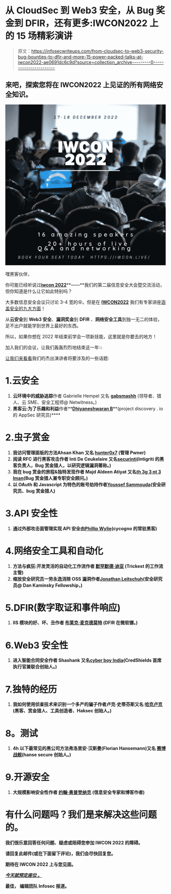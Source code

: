 # 从 CloudSec 到 Web3 安全，从 Bug 奖金到 DFIR，还有更多:IWCON2022 上的 15 场精彩演讲

> 原文：<https://infosecwriteups.com/from-cloudsec-to-web3-security-bug-bounties-to-dfir-and-more-15-power-packed-talks-at-iwcon2022-ae0691dc6c9d?source=collection_archive---------0----------------------->

## 来吧，探索您将在 IWCON2022 上见证的所有网络安全知识。

![](img/2bd96f3182a879d6c884f6697f088375.png)

嘿黑客伙伴，

你可能已经听说过[**iwcon 2022**](https://iwcon.live/)**——**我们的第二届信息安全大会暨交流活动，但你知道是什么让它如此特别吗？

大多数信息安全会议只讨论 3-4 宽的伞。但是在 [**IWCON2022**](https://iwcon.live/) 我们有专家讲座[涵盖安全的九大方面](https://iwcon.live/)！

从**云安全**到 **Web3 安全**、**漏洞奖金**到 **DFIR** 、**网络安全工具**到独一无二的体验，足不出户就能学到世界上最好的东西。

所以，如果你想在 2022 年结束前学会一项新技能，这里就是你要去的地方！

加入我们的会议，让我们轰轰烈烈地结束这一年💥

[让我们来看看](https://iwcon.live/)我们的杰出演讲者将要涉及的一些话题:

# 1.云安全

1.  **云环境中的威胁追踪**作者 Gabrielle Hempel 又名 [**gabsmashh**](https://twitter.com/gabsmashh) (领导者、猎人、云 SME、安全工程师@ Netwitness。)
2.  **黑客云:为了乐趣和利益**作者**[**Dhiyaneshwaran B**](https://twitter.com/DhiyaneshDK)**(project discovery . io 的 AppSec 研究员)****

# ****2.虫子赏金****

1.  ******我访问管理面板的方法**Ahsan Khan 又名 [**hunter0x7**](https://twitter.com/hunter0x7) (管理 Pwner)****
2.  ******阅读 RFC 进行黑客攻击**作者 Inti De Ceukelaire 又名[**securinti**](https://twitter.com/securinti)(Intigriti 的黑客负责人，Bug 赏金猎人，以研究逻辑漏洞著称。)****
3.  ******我在 bug 赏金的旅程&独特发现**作者 Majd Aldeen Atiyat 又名[**th 3g 3 nt 3 lman**](https://twitter.com/Th3G3nt3lman)(Bug 赏金猎人兼专职安全顾问。)****
4.  ******以 OAuth 和 Javascript 为特色的账号劫持**作者[**Youssef Sammouda**](https://twitter.com/samm0uda)(安全研究员、bug 赏金猎人)****

# ****3.API 安全性****

1.  ******通过外部攻击面管理实现 API 安全**由[**Phillip Wylie**](https://twitter.com/PhillipWylie)(cycogno 的常驻黑客)****

# ****4.网络安全工具和自动化****

1.  ******方法与疯狂:开发灵活的自动化工作流**作者 [**默罕默德·迪亚**](https://twitter.com/mhmdiaa) (Trickest 的工作流主管)****
2.  ******缩放安全研究员一劳永逸消除 OSS 漏洞**作者[**Jonathan Leitschuh**](https://twitter.com/JLLeitschuh)(安全研究员@ Dan Kaminsky Fellowship，)****

# ****5.DFIR(数字取证和事件响应)****

1.  ******IIS 模块的好、坏、丑**作者 [**布莱克·麦克德莫特**](https://twitter.com/bmcder02) (DFIR 在微软镖。)****

# ****6.Web3 安全性****

1.  ******进入智能合同安全**作者 Shashank 又名[**cyber boy India**](https://twitter.com/cyberboyIndia)(CredShields 首席执行官兼联合创始人。)****

# ****7.独特的经历****

1.  ******我如何使用侦查技术来识别一个多产的骗子**作者卢克·史蒂芬斯又名 [**哈克卢克**](https://twitter.com/hakluke) (黑客、赏金猎人、工具创造者、Haksec 创始人。)****

# ******8。测试******

1.  ******4h 以下最常见的黑公司方法**弗洛里安·汉斯曼(Florian Hansemann)又名 [**赛博战舰**](https://twitter.com/CyberWarship)(hanse secure 创始人。)****

# ****9.开源安全****

1.  ******大规模影响安全性**作者 [**约翰·奥普登纳克**](https://twitter.com/j_opdenakker) (信息安全专家和博客作者)****

# ****有什么问题吗？我们是来解决这些问题的。****

****我们很乐意回答任何问题、疑虑或阻碍您参加 IWCON 2022 的障碍。****

****请回复此邮件(或在下面留下评论)，我们会尽快回复您。****

****期待在 IWCON 2022 上与您见面。****

****[***今天就预定座位*** 。](https://razorpay.com/payment-button/pl_K8cxPtmUyBH2PC/view)****

****最佳，
编辑团队
Infosec 报道。****